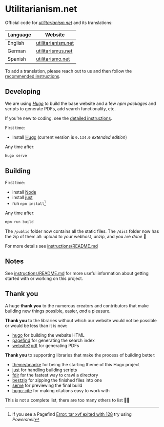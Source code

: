 # Utilitarianism.net

Official code for [_utilitarianism.net_](https://www.utilitarianism.net/) and its translations:

| Language | Website |
| -------- | ------- |
| English  | [utilitarianism.net](https://utilitarianism.net) |
| German   | [utilitarismus.net](https://utilitarismus.net) |
| Spanish  | [utilitarismo.net](https://utilitarismo.net) |

To add a translation, please reach out to us and then follow the [recommended instructions](instructions/translating.md).

## Developing

We are using [_Hugo_](https://gohugo.io/) to build the base website and a few _npm packages_ and scripts to generate PDFs, add search functionality, etc.

If you're new to coding, see the [detailed instructions](instructions/README.md#first-time-coding).

First time:

- Install [Hugo](https://gohugo.io/getting-started/installing/) (current version is `0.134.0` _extended edition_)

Any time after:

```sh
hugo serve
```

## Building

First time:

- install [Node](https://nodejs.org/en/)
- install [just](https://github.com/casey/just)
- run `npm install`[^1]

Any time after:

```sh
npm run build
```

The `/public` folder now contains all the static files. The `/dist` folder now has the zip of them all: upload to your webhost, unzip, and you are _done_ 🤩

For more details see [instructions/README.md](instructions/README.md#building)

## Notes

See [instructions/README.md](instructions/README.md) for more useful information about getting started with or working on this project.

## Thank you

A huge **thank you** to the numerous creators and contributors that make building new things possible, easier, _and_ a pleasure.

**Thank you** to the libraries without which our website would not be possible or would be less than it is now:

- [hugo](https://github.com/gohugoio/hugo) for building the website HTML
- [pagefind](https://pagefind.app) for generating the search index
- [website2pdf](https://github.com/jgazeau/website2pdf) for generating PDFs

**Thank you** to supporting libraries that make the process of building better:

- [theme/ananke](https://github.com/theNewDynamic/gohugo-theme-ananke) for being the starting theme of this Hugo project
- [just](https://github.com/casey/just) for handling building scripts
- [fdir](https://github.com/thecodrr/fdir) for the fastest way to crawl a directory
- [bestzip](https://github.com/nfriedly/node-bestzip) for zipping the finished files into one
- [serve](https://github.com/vercel/serve) for previewing the final build
- [hugo-cite](https://github.com/loup-brun/hugo-cite) for making citations easy to work with

This is not a complete list, there are too many others to list 🙇‍♂️

[^1]: If you see a Pagefind [Error: tar xvf exited with 128](https://github.com/CloudCannon/pagefind/issues/66#issuecomment-1237313541) try using _Powershell_
